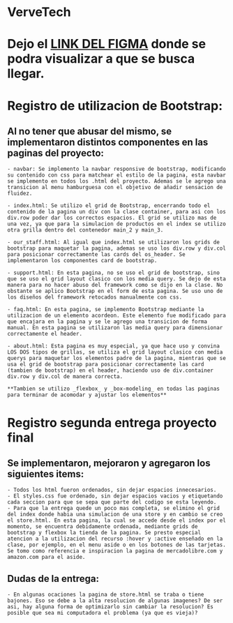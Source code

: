 # VerveTech
#  Dejo el [LINK DEL FIGMA](https://www.figma.com/file/mtxIWIOkvecy6Hwvu3GgKr/Verve-Tech?node-id=0%3A1) donde se podra visualizar a que se busca llegar.

# Registro de utilizacion de Bootstrap:
## Al no tener que abusar del mismo, se implementaron distintos componentes en las paginas del proyecto:
    - navbar: Se implemento la navbar responsive de bootstrap, modificando su contenido con css para matchear el estilo de la pagina, esta navbar se implemento en todos los .html del proyecto. Ademas se le agrego una transicion al menu hamburguesa con el objetivo de añadir sensacion de fluidez.

    - index.html: Se utilizo el grid de Bootstrap, encerrando todo el contenido de la pagina un div con la clase container, para asi con los div.row poder dar los correctos espacios. El grid se utilizo mas de una vez, ya que para la simulacion de productos en el index se utilizo otra grilla dentro del contenedor main_2 y main_3.

    - our_staff.html: Al igual que index.html se utilizaron los grids de bootstrap para maquetar la pagina, ademas se uso los div.row y div.col para posicionar correctamente las cards del os_header. Se implementaron los componentes card de bootstrap.

    - support.html: En esta pagina, no se uso el grid de bootstrap, sino que se uso el grid layout clasico con los media query. Se dejo de esta manera para no hacer abuso del framework como se dijo en la clase. No obstante se aplico Bootstrap en el form de esta pagina. Se uso uno de los diseños del framework retocados manualmente con css.

    - faq.html: En esta pagina, se implemento Bootstrap mediante la utilizacion de un elemento acordeon. Este elemento fue modificado para que encajara en la pagina y se le agrego una transicion de forma manual. En esta pagina se utilizaron las media query para dimensionar correctamente el header.

    - about.html: Esta pagina es muy especial, ya que hace uso y convina LOS DOS tipos de grillas, se utiliza el grid layout clasico con media querys para maquetar los elementos padre de la pagina, mientras que se usa el grid de bootstrap para posicionar correctamente las card (tambien de bootstrap) en el header, haciendo uso de div.container div.row y div.col de manera correcta.

    **Tambien se utilizo _flexbox_ y _box-modeling_ en todas las paginas para terminar de acomodar y ajustar los elementos**

# Registro segunda entrega proyecto final
## Se implementaron, mejoraron y agregaron los siguientes items:

    - Todos los html fueron ordenados, sin dejar espacios innecesarios.
    - El styles.css fue ordenado, sin dejar espacios vacios y etiquetando cada seccion para que se sepa que parte del codigo se esta leyendo.
    - Para que la entrega quede un poco mas completa, se elimino el grid del index donde habia una simulacion de una store y en cambio se creo el store.html. En esta pagina, la cual se accede desde el index por el momento, se encuentra debidamente ordenada, mediante grids de bootstrap y flexbox la tienda de la pagina. Se presto especial atencion a la utilizacion del recurso :hover y :active enseñado en la clase, por ejemplo, en el menu aside o en los botones de las tarjetas. Se tomo como referencia e inspiracion la pagina de mercadolibre.com y amazon.com para el aside.
## Dudas de la entrega:
    - En algunas ocaciones la pagina de store.html se traba o tiene bajones. Eso se debe a la alta resolucion de algunas imagenes? De ser asi, hay alguna forma de optimizarlo sin cambiar la resolucion? Es posible que sea mi computadora el problema (ya que es vieja)?